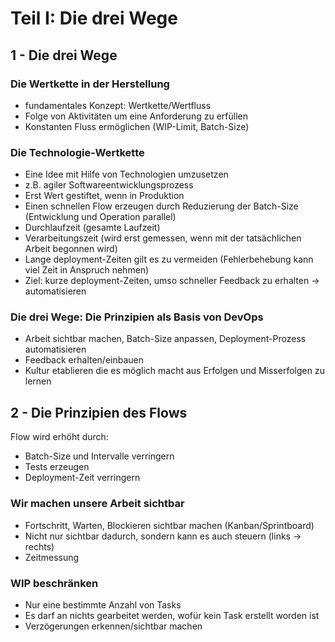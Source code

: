 # Teil I: Die drei Wege

## 1 - Die drei Wege
### Die Wertkette in der Herstellung
- fundamentales Konzept: Wertkette/Wertfluss
- Folge von Aktivitäten um eine Anforderung zu erfüllen
- Konstanten Fluss ermöglichen (WIP-Limit, Batch-Size)

### Die Technologie-Wertkette
- Eine Idee mit Hilfe von Technologien umzusetzen
- z.B. agiler Softwareentwicklungsprozess
- Erst Wert gestiftet, wenn in Produktion
- Einen schnellen Flow erzeugen durch Reduzierung der Batch-Size (Entwicklung und Operation parallel)
- Durchlaufzeit (gesamte Laufzeit)
- Verarbeitungszeit (wird erst gemessen, wenn mit der tatsächlichen Arbeit begonnen wird)
- Lange deployment-Zeiten gilt es zu vermeiden (Fehlerbehebung kann viel Zeit in Anspruch nehmen)
- Ziel: kurze deployment-Zeiten, umso schneller Feedback zu erhalten -> automatisieren

### Die drei Wege: Die Prinzipien als Basis von DevOps
- Arbeit sichtbar machen, Batch-Size anpassen, Deployment-Prozess automatisieren
- Feedback erhalten/einbauen
- Kultur etablieren die es möglich macht aus Erfolgen und Misserfolgen zu lernen

## 2 - Die Prinzipien des Flows
Flow wird erhöht durch:
 - Batch-Size und Intervalle verringern
 - Tests erzeugen
 - Deployment-Zeit verringern

### Wir machen unsere Arbeit sichtbar
- Fortschritt, Warten, Blockieren sichtbar machen (Kanban/Sprintboard)
- Nicht nur sichtbar dadurch, sondern kann es auch steuern (links -> rechts)
- Zeitmessung

### WIP beschränken
- Nur eine bestimmte Anzahl von Tasks
- Es darf an nichts gearbeitet werden, wofür kein Task erstellt worden ist
- Verzögerungen erkennen/sichtbar machen
